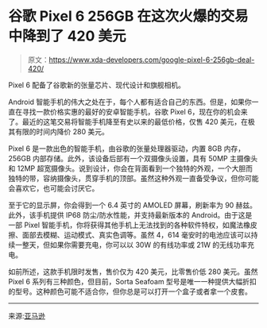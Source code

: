 # 谷歌 Pixel 6 256GB 在这次火爆的交易中降到了 420 美元

> 原文：<https://www.xda-developers.com/google-pixel-6-256gb-deal-420/>

Pixel 6 配备了谷歌新的张量芯片、现代设计和旗舰相机。

Android 智能手机的伟大之处在于，每个人都有适合自己的东西。但是，如果你一直在寻找一款价格实惠的最好的安卓智能手机，谷歌 Pixel 6，现在你的机会来了。最近的这笔交易将智能手机降至有史以来的最低价格，仅售 420 美元，在极其有限的时间内降价 280 美元。

Pixel 6 是一款出色的智能手机，由谷歌的张量处理器驱动，内置 8GB 内存，256GB 内部存储。此外，该设备后部有一个双摄像头设置，具有 50MP 主摄像头和 12MP 超宽摄像头。说到设计，你会在背面看到一个独特的外观，一个大胆而独特的带，容纳摄像头，贯穿手机的顶部。虽然这种外观一直备受争议，但你可能会喜欢它，也可能会讨厌它。

至于它的显示屏，你会得到一个 6.4 英寸的 AMOLED 屏幕，刷新率为 90 赫兹。此外，该手机提供 IP68 防尘/防水性能，并支持最新版本的 Android。由于这是一部 Pixel 智能手机，你将获得其他手机上无法找到的各种软件特权，如魔法橡皮擦、面部去模糊、运动模式、真实色调等。虽然 4，614 毫安时的电池应该可以持续一整天，但如果你需要充电，你可以以 30W 的有线功率或 21W 的无线功率充电。

如前所述，这款手机限时发售，售价仅为 420 美元，比零售价低 280 美元。虽然 Pixel 6 系列有三种颜色，但目前，Sorta Seafoam 型号是唯一一种提供大幅折扣的型号。这种颜色可能不适合你，但你总是可以打开一个盒子或者拿一个皮套。

* * *

来源:[亚马逊](https://www.amazon.com/dp/B09HZFK4VT?tag=xda-14njjp8-20&ascsubtag=UUxdaUeUpU1001978&asc_refurl=https%3A%2F%2Fwww.xda-developers.com%2Fgoogle-pixel-6-256gb-deal-420%2F&asc_campaign=Commerce)